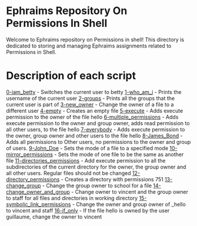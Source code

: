 # Ephraims Repository On Permissions In Shell

Welcome to Ephraims repository on Permissions in shell! This directory is dedicated to storing and managing Ephraims assignments related to Permissions in Shell.

# Description of each script

[0-iam_betty](https://github.com/ephraimm-zm/alu-shell/blob/master/permissions/0-iam_betty) - Switches the current user to betty
[1-who_am_i](https://github.com/ephraimm-zm/alu-shell/blob/master/permissions/1-who_am_i) - Prints the username of the current user
[2-groups](https://github.com/ephraimm-zm/alu-shell/blob/master/permissions/2-groups) - Prints all the groups that the current user is part of
[3-new_owner](https://github.com/ephraimm-zm/alu-shell/blob/master/permissions/3-new_owner) - Change the owner of a file to a different user
[4-empty](https://github.com/ephraimm-zm/alu-shell/blob/master/permissions/4-empty) - Creates an empty file
[5-execute](https://github.com/ephraimm-zm/alu-shell/blob/master/permissions/5-execute) - Adds execute permission to the owner of the file hello
[6-multiple_permissions](https://github.com/ephraimm-zm/alu-shell/blob/master/permissions/6-multiple_permissions) - Adds execute permission to the owner and group owner, adds read permission to all other users, to the file hello
[7-everybody](https://github.com/ephraimm-zm/alu-shell/blob/master/permissions/7-everybody) - Adds execute permission to the owner, group owner and other users to the file hello
[8-James_Bond](https://github.com/ephraimm-zm/alu-shell/blob/master/permissions/8-James_Bond) - Adds all permissions to Other users, no permissions to the owner and group of users.
[9-John_Doe](https://github.com/ephraimm-zm/alu-shell/blob/master/permissions/9-John_Doe) - Sets the mode of a file to a specified mode
[10-mirror_permissions](https://github.com/ephraimm-zm/alu-shell/blob/master/permissions/10-mirror_permissions) - Sets the mode of one file to be the same as another file
[11-directories_permissions](https://github.com/ephraimm-zm/alu-shell/blob/master/permissions/11-directories_permissions) - Add execute permission to all the subdirectories of the current directory for the owner, the group owner and all other users. Regular files should not be changed
[12-directory_permissions](https://github.com/ephraimm-zm/alu-shell/blob/master/permissions/12-directory_permissions) - Creates a directory with permissions 751
[13-change_group](https://github.com/ephraimm-zm/alu-shell/blob/master/permissions/13-change_group) - Change the group owner to school for a file
[14-change_owner_and_group](https://github.com/ephraimm-zm/alu-shell/blob/master/permissions/14-change_owner_and_group) - Change owner to vincent and the group owner to staff for all files and directories in working directory
[15-symbolic_link_permissions](https://github.com/ephraimm-zm/alu-shell/blob/master/permissions/15-symbolic_link_permissions) - Change the owner and group owner of \_hello to vincent and staff
[16-if_only](https://github.com/ephraimm-zm/alu-shell/blob/master/permissions/16-if_only) - If the file hello is owned by the user guillaume, change the owner to vincent

